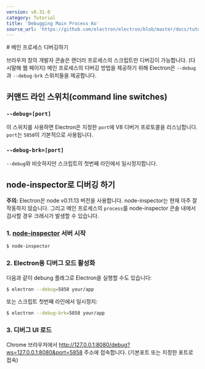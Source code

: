 ```yaml
---
version: v0.31.0
category: Tutorial
title: 'Debugging Main Process Ko'
source_url: 'https://github.com/electron/electron/blob/master/docs/tutorial/debugging-main-process-ko.md'
---
```


﻿# 메인 프로세스 디버깅하기

브라우저 창의 개발자 콘솔은 랜더러 프로세스의 스크립트만 디버깅이 가능합니다. (다시말해 웹 페이지)
메인 프로세스의 디버깅 방법을 제공하기 위해 Electron은 `--debug` 과 `--debug-brk` 스위치들을 제공합니다.

## 커맨드 라인 스위치(command line switches)

### `--debug=[port]`

이 스위치를 사용하면 Electron은 지정한 `port`에 V8 디버거 프로토콜을 리스닝합니다. `port`는 `5858`이 기본적으로 사용됩니다.

### `--debug-brk=[port]`

`--debug`와 비슷하지만 스크립트의 첫번째 라인에서 일시정지합니다.

## node-inspector로 디버깅 하기

__주의:__ Electron은 node v0.11.13 버전을 사용합니다. node-inspector는 현재 아주 잘 작동하지 않습니다.
그리고 메인 프로세스의 `process`를 node-inspector 콘솔 내에서 검사할 경우 크래시가 발생할 수 있습니다.

### 1. [node-inspector][node-inspector] 서버 시작

```bash
$ node-inspector
```

### 2. Electron용 디버그 모드 활성화

다음과 같이 debung 플래그로 Electron을 실행할 수도 있습니다:

```bash
$ electron --debug=5858 your/app
```

또는 스크립트 첫번째 라인에서 일시정지:

```bash
$ electron --debug-brk=5858 your/app
```

### 3. 디버그 UI 로드

Chrome 브라우저에서 http://127.0.0.1:8080/debug?ws=127.0.0.1:8080&port=5858 주소에 접속합니다. (기본포트 또는 지정한 포트로 접속)

[node-inspector]: https://github.com/node-inspector/node-inspector
